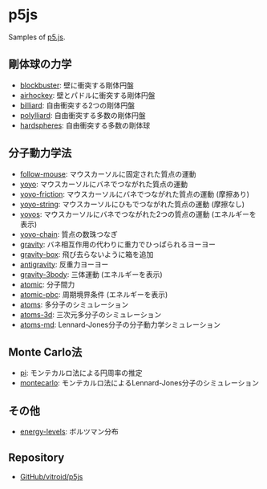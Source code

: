 # p5js
Samples of [p5.js](https://p5js.org).

## 剛体球の力学
* [blockbuster](blockbuster/): 壁に衝突する剛体円盤
* [airhockey](airhockey/): 壁とパドルに衝突する剛体円盤
* [billiard](billiard/): 自由衝突する2つの剛体円盤
* [polylliard](polylliard/): 自由衝突する多数の剛体円盤
* [hardspheres](hardspheres/): 自由衝突する多数の剛体球

## 分子動力学法
* [follow-mouse](follow-mouse/): マウスカーソルに固定された質点の運動
* [yoyo](yoyo/): マウスカーソルにバネでつながれた質点の運動
* [yoyo-friction](yoyo-friction/): マウスカーソルにバネでつながれた質点の運動 (摩擦あり)
* [yoyo-string](yoyo-string/): マウスカーソルにひもでつながれた質点の運動 (摩擦なし)
* [yoyos](yoyos/): マウスカーソルにバネでつながれた2つの質点の運動 (エネルギーを表示)
* [yoyo-chain](yoyo-chain/): 質点の数珠つなぎ
* [gravity](gravity/): バネ相互作用の代わりに重力でひっぱられるヨーヨー
* [gravity-box](gravity-box/): 飛び去らないように箱を追加
* [antigravity](antigravity/): 反重力ヨーヨー
* [gravity-3body](gravity-3body/): 三体運動 (エネルギーを表示)
* [atomic](atomic/): 分子間力
* [atomic-pbc](atomic-pbc/): 周期境界条件 (エネルギーを表示)
* [atoms](atoms/): 多分子のシミュレーション
* [atoms-3d](atoms-3d/): 三次元多分子のシミュレーション
* [atoms-md](atoms-md/): Lennard-Jones分子の分子動力学シミュレーション

## Monte Carlo法

* [pi](pi/): モンテカルロ法による円周率の推定
* [montecarlo](montecarlo/): モンテカルロ法によるLennard-Jones分子のシミュレーション
## その他

* [energy-levels](energy-levels/): ボルツマン分布
## Repository

* [GitHub/vitroid/p5js](https://github.com/vitroid/p5js)
